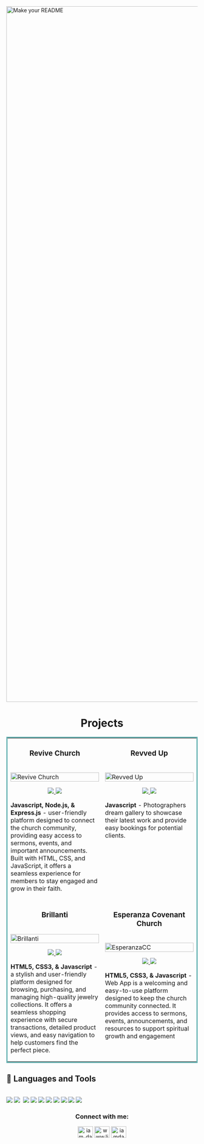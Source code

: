 <!--Banner-->
<img width="1834" alt="Make your README" src="https://github.com/user-attachments/assets/eb577ee6-dbf9-4613-8fed-9c60dba01d9e">

<h1 align="center">Projects</h1>
<table bordercolor="#66b2b2">
  
  <tr>
    <td width="50%" valign="top">
      <h3 align="center">Revive Church</h3>
        <br />
        <a target="_blank" href="https://revive-church.netlify.app/">
          <img src="GIFS/reviveChurchGIF.gif" width="100%" alt="Revive Church">
        </a>
        <br />
        <p align="center">
          
  <a href="https://github.com/gdanny94/Revive-Church" target="_blank">
    <img src="https://img.shields.io/static/v1?label=|&message=REPO&color=23555f&style=plastic&logo=github&logo-color=white"/>
  </a>  
  <a href="https://revive-church.netlify.app/" target="_blank">
    <img src="https://img.shields.io/static/v1?label=|&message=WEBSITE&color=cdf998&style=plastic&logo=wordpress&logo-color=white"/>
  </a>
      </p>
        <p><strong>Javascript, Node.js, & Express.js</strong> -  user-friendly platform designed to connect the church community, providing easy access to sermons, events, and important announcements. Built with HTML, CSS, and JavaScript, it offers a seamless experience for members to stay engaged and grow in their faith.</p>
    </td>
    <td width="50%" valign="top">
      <h3 align="center">Revved Up</h3>
        <br />
      <a target="_blank" href="https://revved-up.netlify.app/">
            <img src="GIFS/revvedupGIF.gif" width="100%"  alt="Revved Up"/>
        </a>
        <br />
        <p align="center">
          
  <a href="https://github.com/gdanny94/revvedUp" target="_blank">
    <img src="https://img.shields.io/static/v1?label=|&message=REPO&color=23555f&style=plastic&logo=github&logo-color=white"/>
  </a>
  <a href="https://revved-up.netlify.app/" target="_blank">
    <img src="https://img.shields.io/static/v1?label=|&message=WEBSITE&color=cdf998&style=plastic&logo=wordpress&logo-color=white"/>
  </a>
      </p>
        <p><strong>Javascript</strong> - Photographers dream gallery to showcase their latest work and provide easy bookings for potential clients.</p>
    </td>
  </tr>
  
  <tr>
    <td width="50%" valign="top">
      <h3 align="center">Brillanti</h3>
      <br />
        <a target="_blank" href="https://brillanti.netlify.app/">
          <img src="GIFS/brillantiGIF.gif" width="100%" alt="Brillanti"/>
        </a>
      <br />
        <p align="center">
  <a href="https://github.com/gdanny94/Brillanti" target="_blank">
    <img src="https://img.shields.io/static/v1?label=|&message=REPO&color=23555f&style=plastic&logo=github&logo-color=white"/>
  </a>
  <a href="https://brillanti.netlify.app/" target="_blank">
    <img src="https://img.shields.io/static/v1?label=|&message=WEBSITE&color=cdf998&style=plastic&logo=wordpress&logo-color=white"/>
  </a>
      </p>
        <p><strong>HTML5, CSS3, & Javascript</strong> - a stylish and user-friendly platform designed for browsing, purchasing, and managing high-quality jewelry collections. It offers a seamless shopping experience with secure transactions, detailed product views, and easy navigation to help customers find the perfect piece.</p>
    </td>
    <td width="50%" valign="top">
      <h3 align="center">Esperanza Covenant Church</h3>
        <br />
        <a target="_blank" href="#">
          <img src="GIFS/esperanza.gif" width="100%" alt="EsperanzaCC"/>
        </a>
        <br />
        <p align="center">
          
  <a href="https://github.com/gdanny94/EsperanzaCC" target="_blank">
    <img src="https://img.shields.io/static/v1?label=|&message=REPO&color=23555f&style=plastic&logo=github&logo-color=white"/>
  </a>
  <a href="#" target="_blank">
    <img src="https://img.shields.io/static/v1?label=|&message=WEBSITE&color=cdf998&style=plastic&logo=wordpress&logo-color=white"/>
  </a>
      </p>
        <p><strong>HTML5, CSS3, & Javascript</strong> - Web App is a welcoming and easy-to-use platform designed to keep the church community connected. It provides access to sermons, events, announcements, and resources to support spiritual growth and engagement</p>
    </td>
  </tr>
</table>


## 💼 Languages and Tools

<br />
<div>
<img src="https://img.shields.io/badge/-javascript-F7DF1E?&style=for-the-badge&logo=javascript&logoColor=black" />
<img src="https://img.shields.io/badge/-ReactJS-grey?&style=for-the-badge&logo=react&logoColor=61DAFB" />
<img scr="https://img.shields.io/badge/Next-black?style=for-the-badge&logo=next.js&logoColor=white" />
<img src="https://img.shields.io/badge/HTML5-E34F26?style=for-the-badge&logo=html5&logoColor=white" />
<img src="https://img.shields.io/badge/-css3-1572B6?&style=for-the-badge&logo=css3&logoColor=white" />
<img src="https://img.shields.io/badge/Tailwind-38B2AC?style=for-the-badge&logo=tailwind-css&logoColor=white" />
<img src="https://img.shields.io/badge/-VSCode-007ACC?&style=for-the-badge&logo=visual-studio-code&logoColor=white" />
<img src="https://img.shields.io/badge/-Git-F05032?&style=for-the-badge&logo=git&logoColor=white" /> 
<img src="https://img.shields.io/badge/github-%23121011.svg?style=for-the-badge&logo=github&logoColor=white" />
<img src="https://img.shields.io/badge/Canva-%2300C4CC.svg?style=for-the-badge&logo=Canva&logoColor=white" />
<img src="https://img.shields.io/badge/figma-%23F24E1E.svg?style=for-the-badge&logo=figma&logoColor=white" />
</div>


<!--Contact Info-->
<h3 align="center">Connect with me:</h3>
<p align="center">
<a href="https://twitter.com/iam_dannnny" target="blank"><img align="center" src="https://raw.githubusercontent.com/rahuldkjain/github-profile-readme-generator/master/src/images/icons/Social/twitter.svg" alt="iam_dannnny" height="30" width="40" /></a>
<a href="https://www.linkedin.com/in/dannygthedev" target="blank"><img align="center" src="https://raw.githubusercontent.com/rahuldkjain/github-profile-readme-generator/master/src/images/icons/Social/linked-in-alt.svg" alt="www.linkedin.com/in/dannygthedev" height="30" width="40" /></a>
<a href="https://instagram.com/iamdannnny" target="blank"><img align="center" src="https://raw.githubusercontent.com/rahuldkjain/github-profile-readme-generator/master/src/images/icons/Social/instagram.svg" alt="iamdannnny" height="30" width="40" /></a>
</p>

